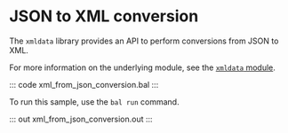 # JSON to XML conversion

The `xmldata` library provides an API to perform conversions from JSON to XML.

For more information on the underlying module, see the [`xmldata` module](https://lib.ballerina.io/ballerina/xmldata/latest/).

::: code xml_from_json_conversion.bal :::

To run this sample, use the `bal run` command.

::: out xml_from_json_conversion.out :::
